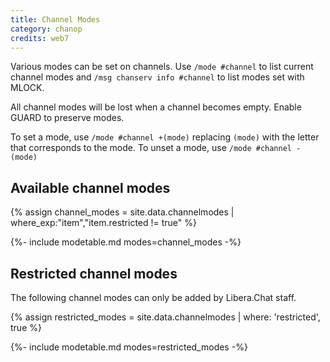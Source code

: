 ```yaml
---
title: Channel Modes
category: chanop
credits: web7
---
```


Various modes can be set on channels. Use `/mode #channel` to list current
channel modes and `/msg chanserv info #channel` to list modes set with MLOCK.

All channel modes will be lost when a channel becomes empty. Enable GUARD to
preserve modes.

To set a mode, use `/mode #channel +(mode)` replacing `(mode)` with the letter
that corresponds to the mode. To unset a mode, use `/mode #channel -(mode)`

## Available channel modes

<!-- markdownlint-disable MD013 -->
{% assign channel_modes = site.data.channelmodes | where_exp:"item","item.restricted != true" %}
<!-- markdownlint-enable MD013 -->

{%- include modetable.md modes=channel_modes -%}

## Restricted channel modes

The following channel modes can only be added by Libera.Chat staff.

<!-- markdownlint-disable MD013 -->
{% assign restricted_modes = site.data.channelmodes | where: 'restricted', true %}
<!-- markdownlint-enable MD013 -->

{%- include modetable.md modes=restricted_modes -%}
